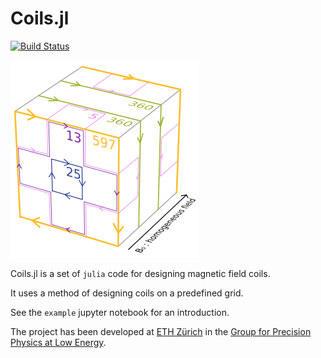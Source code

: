 # Coils.jl
[![Build Status](https://travis-ci.org/rawlik/Coils.jl.svg?branch=master)](https://travis-ci.org/rawlik/Coils.jl)

![](https://raw.githubusercontent.com/rawlik/Coils.jl/master/screenshot.png)

Coils.jl is a set of `julia` code for designing magnetic field coils.

It uses a method of designing coils on a predefined grid.

See the `example` jupyter notebook for an introduction.

The project has been developed at [ETH Zürich](https://www.ethz.ch/) in the [Group for Precision Physics at Low Energy](http://www.edm.ethz.ch/).
